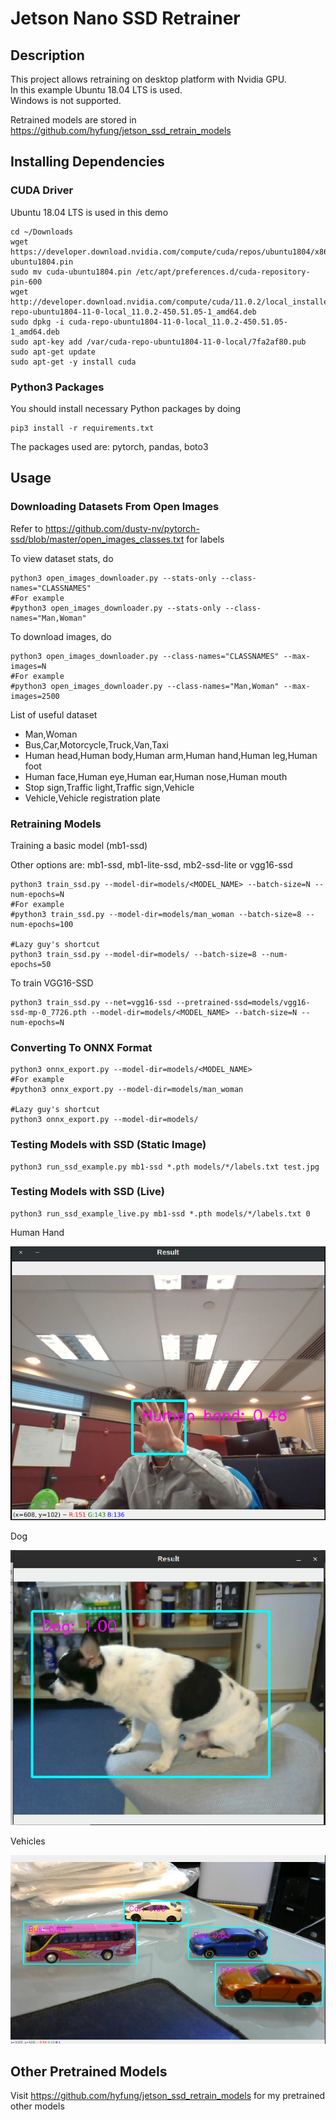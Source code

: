 # Jetson Nano SSD Retrainer

## Description
This project allows retraining on desktop platform with Nvidia GPU.<br>
In this example Ubuntu 18.04 LTS is used.<br>
Windows is not supported.<br>

Retrained models are stored in https://github.com/hyfung/jetson_ssd_retrain_models

## Installing Dependencies

### CUDA Driver
Ubuntu 18.04 LTS is used in this demo
```
cd ~/Downloads
wget https://developer.download.nvidia.com/compute/cuda/repos/ubuntu1804/x86_64/cuda-ubuntu1804.pin
sudo mv cuda-ubuntu1804.pin /etc/apt/preferences.d/cuda-repository-pin-600
wget http://developer.download.nvidia.com/compute/cuda/11.0.2/local_installers/cuda-repo-ubuntu1804-11-0-local_11.0.2-450.51.05-1_amd64.deb
sudo dpkg -i cuda-repo-ubuntu1804-11-0-local_11.0.2-450.51.05-1_amd64.deb
sudo apt-key add /var/cuda-repo-ubuntu1804-11-0-local/7fa2af80.pub
sudo apt-get update
sudo apt-get -y install cuda
```

### Python3 Packages
You should install necessary Python packages by doing
```
pip3 install -r requirements.txt
```
The packages used are: pytorch, pandas, boto3

## Usage

### Downloading Datasets From Open Images
Refer to https://github.com/dusty-nv/pytorch-ssd/blob/master/open_images_classes.txt for labels

To view dataset stats, do
```
python3 open_images_downloader.py --stats-only --class-names="CLASSNAMES"
#For example
#python3 open_images_downloader.py --stats-only --class-names="Man,Woman"
```

To download images, do
```
python3 open_images_downloader.py --class-names="CLASSNAMES" --max-images=N
#For example
#python3 open_images_downloader.py --class-names="Man,Woman" --max-images=2500
```

List of useful dataset
* Man,Woman
* Bus,Car,Motorcycle,Truck,Van,Taxi
* Human head,Human body,Human arm,Human hand,Human leg,Human foot
* Human face,Human eye,Human ear,Human nose,Human mouth
* Stop sign,Traffic light,Traffic sign,Vehicle
* Vehicle,Vehicle registration plate


### Retraining Models
Training a basic model (mb1-ssd)

Other options are: mb1-ssd, mb1-lite-ssd, mb2-ssd-lite or vgg16-ssd
```
python3 train_ssd.py --model-dir=models/<MODEL_NAME> --batch-size=N --num-epochs=N
#For example
#python3 train_ssd.py --model-dir=models/man_woman --batch-size=8 --num-epochs=100

#Lazy guy's shortcut
python3 train_ssd.py --model-dir=models/ --batch-size=8 --num-epochs=50
```

To train VGG16-SSD
```
python3 train_ssd.py --net=vgg16-ssd --pretrained-ssd=models/vgg16-ssd-mp-0_7726.pth --model-dir=models/<MODEL_NAME> --batch-size=N --num-epochs=N
```

### Converting To ONNX Format
```
python3 onnx_export.py --model-dir=models/<MODEL_NAME>
#For example
#python3 onnx_export.py --model-dir=models/man_woman

#Lazy guy's shortcut
python3 onnx_export.py --model-dir=models/
```

### Testing Models with SSD (Static Image)
```
python3 run_ssd_example.py mb1-ssd *.pth models/*/labels.txt test.jpg
```

### Testing Models with SSD (Live)
```
python3 run_ssd_example_live.py mb1-ssd *.pth models/*/labels.txt 0
```

Human Hand

![alt text](https://github.com/hyfung/jetson_ssd_retrain/blob/master/images/01.png "")

Dog

![alt text](https://github.com/hyfung/jetson_ssd_retrain/blob/master/images/02.png "")

Vehicles

![alt text](https://github.com/hyfung/jetson_ssd_retrain/blob/master/images/03.png "")

## Other Pretrained Models
Visit https://github.com/hyfung/jetson_ssd_retrain_models for my pretrained other models

